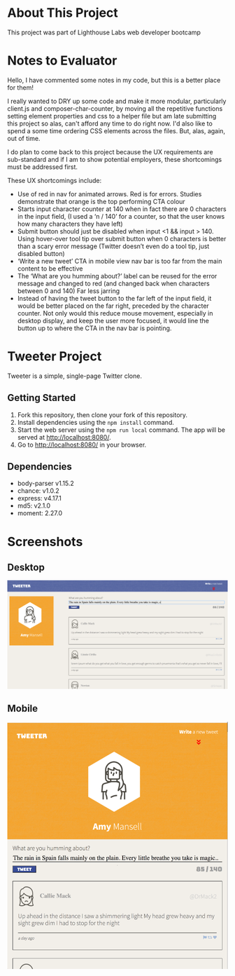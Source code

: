 # About This Project
This project was part of Lighthouse Labs web developer bootcamp

# Notes to Evaluator
Hello, I have commented some notes in my code, but this is a better place for them!

I really wanted to DRY up some code and make it more modular, particularly client.js and composer-char-counter, by moving all the repetitive functions setting element properties and css to a helper file but am late submitting this project so alas, can't afford any time to do right now. I'd also like to spend a some time ordering CSS elements across the files. But, alas, again, out of time.

I do plan to come back to this project because the UX requirements are sub-standard and if I am to show potential employers, these shortcomings must be addressed first.

These UX shortcomings include:
* Use of red in nav for animated arrows. Red is for errors. Studies demonstrate that orange is the top performing CTA colour
* Starts input character counter at 140 when in fact there are 0 characters in the input field, (I used a ‘n / 140’ for a counter, so that the user knows how many characters they have left)
* Submit button should just be disabled when input <1 && input > 140. Using hover-over tool tip over submit button when 0 characters is better than a scary error message (Twitter doesn’t even do a tool tip, just disabled button)
* ‘Write a new tweet’ CTA in mobile view nav bar is too far from the main content to be effective
* The ‘What are you humming about?’ label can be reused for the error message and changed to red (and changed back when characters between 0 and 140) Far less jarring
* Instead of having the tweet button to the far left of the input field, it would be better placed on the far right, preceded by the character counter. Not only would this reduce mouse movement, especially in desktop display, and keep the user more focused, it would line the button up to where the CTA in the nav bar is pointing.

# Tweeter Project

Tweeter is a simple, single-page Twitter clone.

## Getting Started

1. Fork this repository, then clone your fork of this repository.
2. Install dependencies using the `npm install` command.
3. Start the web server using the `npm run local` command. The app will be served at <http://localhost:8080/>.
4. Go to <http://localhost:8080/> in your browser.

## Dependencies
* body-parser v1.15.2
* chance: v1.0.2
* express: v4.17.1
* md5: v2.1.0
* moment: 2.27.0

# Screenshots
## Desktop
![Desktop](https://github.com/HatHeadNinja/tweeter/blob/master/docs/desktop.png)
## Mobile
![Mobile](https://github.com/HatHeadNinja/tweeter/blob/master/docs/mobile.png)

